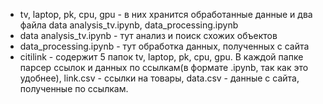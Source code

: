 - tv, laptop, pk, cpu, gpu - в них хранится обработанные данные и два файла data analysis_tv.ipynb, data_processing.ipynb
- data analysis_tv.ipynb - тут анализ и поиск схожих объектов
- data_processing.ipynb - тут обработка данных, полученных с сайта
- citilink - содержит 5 папок tv, laptop, pk, cpu, gpu. В каждой папке парсер ссылок и данных по ссылкам(в формате .ipynb, так как это удобнее), link.csv - ссылки на товары, data.csv - данные с сайта, полученные по ссылкам.
